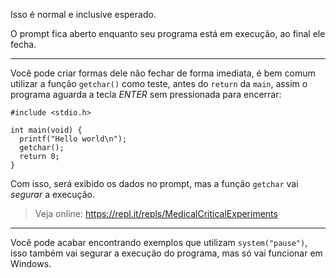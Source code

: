 Isso é normal e inclusive esperado.

O prompt fica aberto enquanto seu programa está em execução, ao final ele fecha.


----------


Você pode criar formas dele não fechar de forma imediata, é bem comum utilizar a função `getchar()` como teste, antes do `return` da `main`, assim o programa aguarda a tecla *ENTER* sem pressionada para encerrar:

    #include <stdio.h>
    
    int main(void) {
      printf("Hello world\n");
      getchar();
      return 0;
    }

Com isso, será exibido os dados no prompt, mas a função `getchar` vai *segurar* a execução.

> Veja online: https://repl.it/repls/MedicalCriticalExperiments


----------

Você pode acabar encontrando exemplos que utilizam `system("pause")`, isso também vai segurar a execução do programa, mas só vai funcionar em Windows.
